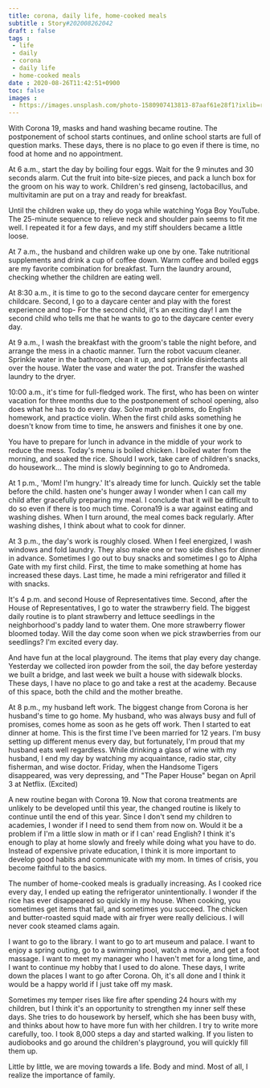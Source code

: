 ```yaml
---
title: corona, daily life, home-cooked meals
subtitle : Story#202008262042
draft : false
tags :
 - life
 - daily
 - corona
 - daily life
 - home-cooked meals
date : 2020-08-26T11:42:51+0900
toc: false
images : 
 - https://images.unsplash.com/photo-1580907413813-87aaf61e28f1?ixlib=rb-1.2.1&q=80&fm=jpg&crop=entropy&cs=tinysrgb&w=1080&fit=max&ixid=eyJhcHBfaWQiOjE1NTU0OX0
---
```


With Corona 19, masks and hand washing became routine. The postponement of school starts continues, and online school starts are full of question marks. These days, there is no place to go even if there is time, no food at home and no appointment.  

At 6 a.m., start the day by boiling four eggs. Wait for the 9 minutes and 30 seconds alarm. Cut the fruit into bite-size pieces, and pack a lunch box for the groom on his way to work. Children's red ginseng, lactobacillus, and multivitamin are put on a tray and ready for breakfast.  

Until the children wake up, they do yoga while watching Yoga Boy YouTube. The 25-minute sequence to relieve neck and shoulder pain seems to fit me well. I repeated it for a few days, and my stiff shoulders became a little loose.  

At 7 a.m., the husband and children wake up one by one. Take nutritional supplements and drink a cup of coffee down. Warm coffee and boiled eggs are my favorite combination for breakfast. Turn the laundry around, checking whether the children are eating well.  

At 8:30 a.m., it is time to go to the second daycare center for emergency childcare. Second, I go to a daycare center and play with the forest experience and top- For the second child, it's an exciting day! I am the second child who tells me that he wants to go to the daycare center every day.  

At 9 a.m., I wash the breakfast with the groom's table the night before, and arrange the mess in a chaotic manner. Turn the robot vacuum cleaner. Sprinkle water in the bathroom, clean it up, and sprinkle disinfectants all over the house. Water the vase and water the pot. Transfer the washed laundry to the dryer.  

10:00 a.m., it's time for full-fledged work. The first, who has been on winter vacation for three months due to the postponement of school opening, also does what he has to do every day. Solve math problems, do English homework, and practice violin. When the first child asks something he doesn't know from time to time, he answers and finishes it one by one.  

You have to prepare for lunch in advance in the middle of your work to reduce the mess. Today's menu is boiled chicken. I boiled water from the morning, and soaked the rice. Should I work, take care of children's snacks, do housework... The mind is slowly beginning to go to Andromeda.  

At 1 p.m., 'Mom! I'm hungry.' It's already time for lunch. Quickly set the table before the child. hasten one's hunger away I wonder when I can call my child after gracefully preparing my meal. I conclude that it will be difficult to do so even if there is too much time. Corona19 is a war against eating and washing dishes. When I turn around, the meal comes back regularly. After washing dishes, I think about what to cook for dinner.  

At 3 p.m., the day's work is roughly closed. When I feel energized, I wash windows and fold laundry. They also make one or two side dishes for dinner in advance. Sometimes I go out to buy snacks and sometimes I go to Alpha Gate with my first child. First, the time to make something at home has increased these days. Last time, he made a mini refrigerator and filled it with snacks.  

It's 4 p.m. and second House of Representatives time. Second, after the House of Representatives, I go to water the strawberry field. The biggest daily routine is to plant strawberry and lettuce seedlings in the neighborhood's paddy land to water them. One more strawberry flower bloomed today. Will the day come soon when we pick strawberries from our seedlings? I'm excited every day.  

And have fun at the local playground. The items that play every day change. Yesterday we collected iron powder from the soil, the day before yesterday we built a bridge, and last week we built a house with sidewalk blocks. These days, I have no place to go and take a rest at the academy. Because of this space, both the child and the mother breathe.  

At 8 p.m., my husband left work. The biggest change from Corona is her husband's time to go home. My husband, who was always busy and full of promises, comes home as soon as he gets off work. Then I started to eat dinner at home. This is the first time I've been married for 12 years. I'm busy setting up different menus every day, but fortunately, I'm proud that my husband eats well regardless. While drinking a glass of wine with my husband, I end my day by watching my acquaintance, radio star, city fisherman, and wise doctor. Friday, when the Handsome Tigers disappeared, was very depressing, and "The Paper House" began on April 3 at Netflix. (Excited)  

A new routine began with Corona 19. Now that corona treatments are unlikely to be developed until this year, the changed routine is likely to continue until the end of this year. Since I don't send my children to academies, I wonder if I need to send them from now on. Would it be a problem if I'm a little slow in math or if I can' read English? I think it's enough to play at home slowly and freely while doing what you have to do. Instead of expensive private education, I think it is more important to develop good habits and communicate with my mom. In times of crisis, you become faithful to the basics.  

The number of home-cooked meals is gradually increasing. As I cooked rice every day, I ended up eating the refrigerator unintentionally. I wonder if the rice has ever disappeared so quickly in my house. When cooking, you sometimes get items that fail, and sometimes you succeed. The chicken and butter-roasted squid made with air fryer were really delicious. I will never cook steamed clams again.  

I want to go to the library. I want to go to art museum and palace. I want to enjoy a spring outing, go to a swimming pool, watch a movie, and get a foot massage. I want to meet my manager who I haven't met for a long time, and I want to continue my hobby that I used to do alone. These days, I write down the places I want to go after Corona. Oh, it's all done and I think it would be a happy world if I just take off my mask.  

Sometimes my temper rises like fire after spending 24 hours with my children, but I think it's an opportunity to strengthen my inner self these days. She tries to do housework by herself, which she has been busy with, and thinks about how to have more fun with her children. I try to write more carefully, too. I took 8,000 steps a day and started walking. If you listen to audiobooks and go around the children's playground, you will quickly fill them up.  

Little by little, we are moving towards a life. Body and mind. Most of all, I realize the importance of family.  

